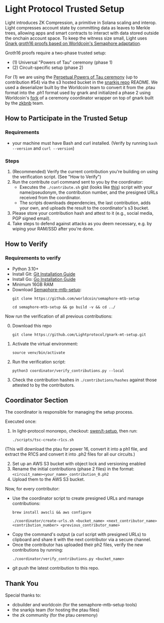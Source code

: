 # Light Protocol Trusted Setup
Light introduces ZK Compression, a primitive in Solana scaling and interop. Light compresses account state by committing data as leaves to Merkle trees, allowing apps and smart contracts to interact with data stored outside the onchain account space. To keep the witness size small, Light uses [Gnark groth16 proofs based on Worldcoin's Semaphore adaptation](https://github.com/Lightprotocol/light-protocol/tree/main/light-prover/prover).

Groth16 proofs require a two-phase trusted setup:

* (1) Universal "Powers of Tau" ceremony (phase 1)
* (2) Circuit-specific setup (phase 2)

For (1) we are using the [Perpetual Powers of Tau ceremony](https://github.com/privacy-scaling-explorations/perpetualpowersoftau) (up to contribution #54) via the s3 hosted bucket in the [snarkjs repo](https://github.com/iden3/snarkjs/blob/master/README.md#7-prepare-phase-2) README. We used a deserializer built by the Worldcoin team to convert it from the .ptau format into the .ph1 format used by gnark and initialized a phase 2 using Worldcoin's [fork](https://github.com/worldcoin/semaphore-mtb-setup) of a ceremony coordinator wrapper on top of gnark built by the [zkbnb](https://github.com/bnb-chain/zkbnb-setup/) team.

## How to Participate in the Trusted Setup

### Requirements

-  your machine must have Bash and curl installed. (Verify by running ```bash --version``` and ```curl --version```)

### Steps

1. (Recommended) Verify the current contribution you're building on using the verification script. (See "How to Verify")
2. Run the contribute curl command sent to you by the coordinator:
   - Executes the `./contribute.sh` gist (looks like [this](https://gist.githubusercontent.com/SwenSchaeferjohann/c50c4149ea86f43592083c1da25e8ef8/raw/83a5e76867d46897779c60ba8775eb0c3b1c483f/abctest.sh)) script with your name/pseudonym, the contribution number, and the presigned URLs received from the coordinator.
   - The scripts downloads dependencies, the last contribution, adds your own, and uploads the result to the coordinator's s3 bucket.
3. Please store your contribution hash and attest to it (e.g., social media, PGP signed email).
4. Take steps to defend against attacks as you deem necessary, e.g. by wiping your RAM/SSD after you're done.

## How to Verify

### Requirements to verify

- Python 3.10+
- Install Git: [Git Installation Guide](https://github.com/git-guides/install-git)
- Install Go: [Go Installation Guide](https://go.dev/doc/install)
- Minimum 16GB RAM 
- Download [Semaphore-mtb-setup](https://github.com/worldcoin/semaphore-mtb-setup):
   ```
   git clone https://github.com/worldcoin/semaphore-mtb-setup
   ```
   ```
   cd semaphore-mtb-setup && go build -v && cd ../
   ```

Now run the verification of all previous contributions:

0. Download this repo
   ```
   git clone https://github.com/Lightprotocol/gnark-mt-setup.git
   ```

1. Activate the virtual environment:
   ```
   source venv/bin/activate
   ```
2. Run the verification script:
   ```
   python3 coordinator/verify_contributions.py --local
   ```
3. Check the contribution hashes in ```./contributions/hashes``` against those attested to by the contributors.

## Coordinator Section

The coordinator is responsible for managing the setup process.

Executed once:

1. In light-protocol monorepo, checkout: [swen/t-setup](https://github.com/Lightprotocol/light-protocol/blob/swen/t-setup/scripts/tsc-create-r1cs.sh), then run:
   ```
   ./scripts/tsc-create-r1cs.sh
   ```
(This will download the ptau for power 16, convert it into a ph1 file, and extract the R1CS and convert it into .ph2 files for all our circuits.)

2. Set up an AWS S3 bucket with object lock and versioning enabled
3. Rename the initial contributions (phase 2 files) in the format: `<circuit_name><your_name>_contribution_0.ph2`
4. Upload them to the AWS S3 bucket.


Now, for every contributor:

- Use the coordinator script to create presigned URLs and manage contributions:
  ```
  brew install awscli && aws configure
  ```
  ```
  ./coordinator/create-urls.sh <bucket_name> <next_contributor_name> <contribution_number> <previous_contributor_name>
  ```
- Copy the command's output (a curl script with presigned URLs) to clipboard and share it with the next contributor via a secure channel.
- Once the contributor has uploaded their ph2 files, verify the new contributions by running:
  ```
  ./coordinator/verify_contributions.py <bucket_name>
  ```
- git push the latest contribution to this repo.
  

## Thank You

Special thanks to:
- dcbuilder and worldcoin (for the semaphore-mtb-setup tools)
- the snarkjs team (for hosting the ptau files)
- the zk community (for the ptau ceremony)
